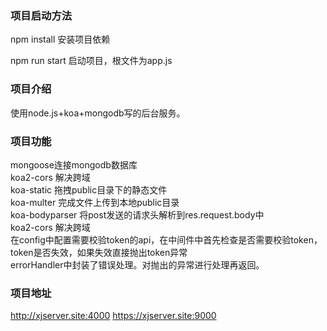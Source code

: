### 项目启动方法

npm install 安装项目依赖

npm run start 启动项目，根文件为app.js

### 项目介绍

使用node.js+koa+mongodb写的后台服务。

### 项目功能
mongoose连接mongodb数据库<br/>
koa2-cors 解决跨域  <br/>
koa-static 拖拽public目录下的静态文件  <br/>
koa-multer 完成文件上传到本地public目录<br/>
koa-bodyparser 将post发送的请求头解析到res.request.body中  <br/>
koa2-cors 解决跨域  <br/>
在config中配置需要校验token的api，在中间件中首先检查是否需要校验token，token是否失效，如果失效直接抛出token异常<br/>
errorHandler中封装了错误处理。对抛出的异常进行处理再返回。

### 项目地址

http://xjserver.site:4000
https://xjserver.site:9000

